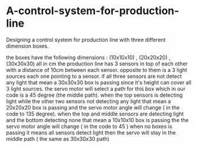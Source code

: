 # A-control-system-for-production-line
Designing a control system for production line with three different dimension boxes.

the boxes have the following dimensions : (10x10x10) , (20x20x20) , (30x30x30) all in cm
the production line has 3 sensors in top of each other with a distance of 10cm between each sensor. opposite to them is a 3 light sources each one pointing to a sensor.
if all three sensors are not detect any light that mean a 30x30x30 box is passing since it's height can cover all 3 light sources.
the servo motor will select a path for this box which in our code is a 45 degree (the middle path).
when the top sensors is detecting light while the other two sensors not detecting any light that mean a 20x20x20 box is passing and the servo motor angle will change ( in the code to 135 degree).
when the top and middle sensors are detecting light and the bottom detecting none that mean a 10x10x10 box is passing the the servo motor angle will change ( in the code to 45 )
when no boxes is passing it means all sensors detect light then the servo will stay in the middle path ( the same as 30x30x30 path)

